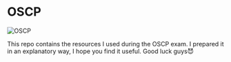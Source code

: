 # OSCP

![OSCP](https://cdn-images-1.medium.com/max/1600/1*dunp7oguHArqzlU49-GX2Q.png)

This repo contains the resources I used during the OSCP exam. I prepared it in an explanatory way, I hope you find it useful. Good luck guys😈
